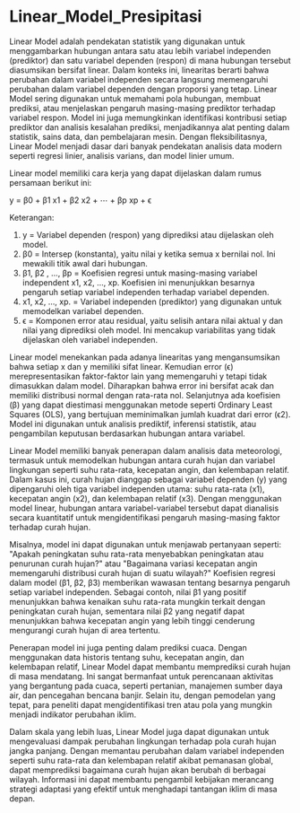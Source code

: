 # Linear_Model_Presipitasi
 
Linear Model adalah pendekatan statistik yang digunakan untuk menggambarkan hubungan antara satu atau lebih variabel independen (prediktor) dan satu variabel dependen (respon) di mana hubungan tersebut diasumsikan bersifat linear. Dalam konteks ini, linearitas berarti bahwa perubahan dalam variabel independen secara langsung memengaruhi perubahan dalam variabel dependen dengan proporsi yang tetap. Linear Model sering digunakan untuk memahami pola hubungan, membuat prediksi, atau menjelaskan pengaruh masing-masing prediktor terhadap variabel respon. Model ini juga memungkinkan identifikasi kontribusi setiap prediktor dan analisis kesalahan prediksi, menjadikannya alat penting dalam statistik, sains data, dan pembelajaran mesin. Dengan fleksibilitasnya, Linear Model menjadi dasar dari banyak pendekatan analisis data modern seperti regresi linier, analisis varians, dan model linier umum. 

Linear model memiliki cara kerja yang dapat dijelaskan dalam rumus persamaan berikut ini:

y = β0 + β1 x1 + β2 x2 + ⋯ + βp xp + ϵ

Keterangan:
1.	y = Variabel dependen (respon) yang diprediksi atau dijelaskan oleh model.
2.	β0 = Intersep (konstanta), yaitu nilai y ketika semua x bernilai nol. Ini mewakili titik awal dari hubungan.
3.	β1, β2 , …, βp = Koefisien regresi untuk masing-masing variabel independent x1, x2, …, xp. Koefisien ini menunjukkan besarnya pengaruh setiap variabel independen terhadap variabel dependen.
4.	x1, x2, …, xp. = Variabel independen (prediktor) yang digunakan untuk memodelkan variabel dependen.
5.	ϵ = Komponen error atau residual, yaitu selisih antara nilai aktual y dan nilai yang diprediksi oleh model. Ini mencakup variabilitas yang tidak dijelaskan oleh variabel independen.

Linear model menekankan pada adanya linearitas yang mengansumsikan bahwa setiap x dan y memiliki sifat linear. Kemudian error (ϵ) merepresentasikan faktor-faktor lain yang memengaruhi y tetapi tidak dimasukkan dalam model. Diharapkan bahwa error ini bersifat acak dan memiliki distribusi normal dengan rata-rata nol. Selanjutnya ada koefisien (β) yang dapat diestimasi menggunakan metode seperti Ordinary Least Squares (OLS), yang bertujuan meminimalkan jumlah kuadrat dari error (ϵ2). Model ini digunakan untuk analisis prediktif, inferensi statistik, atau pengambilan keputusan berdasarkan hubungan antara variabel.

Linear Model memiliki banyak penerapan dalam analisis data meteorologi, termasuk untuk memodelkan hubungan antara curah hujan dan variabel lingkungan seperti suhu rata-rata, kecepatan angin, dan kelembapan relatif. Dalam kasus ini, curah hujan dianggap sebagai variabel dependen (y) yang dipengaruhi oleh tiga variabel independen utama: suhu rata-rata (x1), kecepatan angin (x2), dan kelembapan relatif (x3). Dengan menggunakan model linear, hubungan antara variabel-variabel tersebut dapat dianalisis secara kuantitatif untuk mengidentifikasi pengaruh masing-masing faktor terhadap curah hujan.

Misalnya, model ini dapat digunakan untuk menjawab pertanyaan seperti: "Apakah peningkatan suhu rata-rata menyebabkan peningkatan atau penurunan curah hujan?" atau "Bagaimana variasi kecepatan angin memengaruhi distribusi curah hujan di suatu wilayah?" Koefisien regresi dalam model (β1, β2, β3) memberikan wawasan tentang besarnya pengaruh setiap variabel independen. Sebagai contoh, nilai β1 yang positif menunjukkan bahwa kenaikan suhu rata-rata mungkin terkait dengan peningkatan curah hujan, sementara nilai β2 yang negatif dapat menunjukkan bahwa kecepatan angin yang lebih tinggi cenderung mengurangi curah hujan di area tertentu.

Penerapan model ini juga penting dalam prediksi cuaca. Dengan menggunakan data historis tentang suhu, kecepatan angin, dan kelembapan relatif, Linear Model dapat membantu memprediksi curah hujan di masa mendatang. Ini sangat bermanfaat untuk perencanaan aktivitas yang bergantung pada cuaca, seperti pertanian, manajemen sumber daya air, dan pencegahan bencana banjir. Selain itu, dengan pemodelan yang tepat, para peneliti dapat mengidentifikasi tren atau pola yang mungkin menjadi indikator perubahan iklim.

Dalam skala yang lebih luas, Linear Model juga dapat digunakan untuk mengevaluasi dampak perubahan lingkungan terhadap pola curah hujan jangka panjang. Dengan memantau perubahan dalam variabel independen seperti suhu rata-rata dan kelembapan relatif akibat pemanasan global, dapat memprediksi bagaimana curah hujan akan berubah di berbagai wilayah. Informasi ini dapat membantu pengambil kebijakan merancang strategi adaptasi yang efektif untuk menghadapi tantangan iklim di masa depan.
